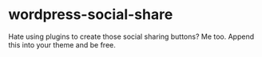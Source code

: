 # wordpress-social-share
Hate using plugins to create those social sharing buttons? Me too. Append this into your theme and be free.
